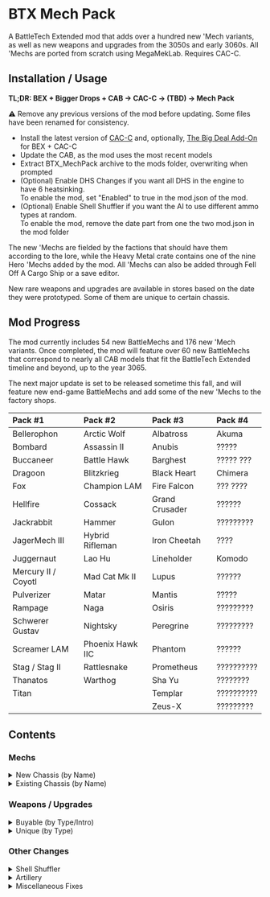 # BTX Mech Pack

A BattleTech Extended mod that adds over a hundred new 'Mech variants, as well as new weapons and upgrades from the 3050s and early 3060s. All 'Mechs are ported from scratch using MegaMekLab. Requires CAC-C.

## Installation / Usage

**TL;DR: BEX + Bigger Drops + CAB → CAC-C → (TBD) → Mech Pack**

⚠️ Remove any previous versions of the mod before updating. Some files have been renamed for consistency.

- Install the latest version of [CAC-C](https://github.com/mcb5637/BTX_CAC_Compatibility) and, optionally, [The Big Deal Add-On](https://github.com/Hounfor/The-Big-Deal-Add-On) for BEX + CAC-C
- Update the CAB, as the mod uses the most recent models
- Extract BTX_MechPack archive to the mods folder, overwriting when prompted
- (Optional) Enable DHS Changes if you want all DHS in the engine to have 6 heatsinking.<br />To enable the mod, set "Enabled" to true in the mod.json of the mod.
- (Optional) Enable Shell Shuffler if you want the AI to use different ammo types at random.<br />To enable the mod, remove the date part from one the two mod.json in the mod folder

The new 'Mechs are fielded by the factions that should have them according to the lore, while the Heavy Metal crate contains one of the nine Hero 'Mechs added by the mod. All 'Mechs can also be added through Fell Off A Cargo Ship or a save editor.

New rare weapons and upgrades are available in stores based on the date they were prototyped. Some of them are unique to certain chassis.

## Mod Progress

The mod currently includes 54 new BattleMechs and 176 new 'Mech variants. Once completed, the mod will feature over 60 new BattleMechs that correspond to nearly all CAB models that fit the BattleTech Extended timeline and beyond, up to the year 3065.

The next major update is set to be released sometime this fall, and will feature new end-game BattleMechs and add some of the new 'Mechs to the factory shops. 


| Pack #1             | Pack #2          | Pack #3        | Pack #4    |
| :------------------ | :--------------- | :------------- | :--------- |
| Bellerophon         | Arctic Wolf      | Albatross      | Akuma      |
| Bombard             | Assassin II      | Anubis         | ?????      |
| Buccaneer           | Battle Hawk      | Barghest       | ????? ???  |
| Dragoon             | Blitzkrieg       | Black Heart    | Chimera    |
| Fox                 | Champion LAM     | Fire Falcon    | ??? ????   |
| Hellfire            | Cossack          | Grand Crusader | ??????     |
| Jackrabbit          | Hammer           | Gulon          | ?????????  |
| JagerMech III       | Hybrid Rifleman  | Iron Cheetah   | ????       |
| Juggernaut          | Lao Hu           | Lineholder     | Komodo     |
| Mercury II / Coyotl | Mad Cat Mk II    | Lupus          | ??????     |
| Pulverizer          | Matar            | Mantis         | ?????      |
| Rampage             | Naga             | Osiris         | ?????????  |
| Schwerer Gustav     | Nightsky         | Peregrine      | ?????????  |
| Screamer LAM        | Phoenix Hawk IIC | Phantom        | ??????     |
| Stag / Stag II      | Rattlesnake      | Prometheus     | ?????????? |
| Thanatos            | Warthog          | Sha Yu         | ????????   |
| Titan               |                  | Templar        | ?????????? |
|                     |                  | Zeus-X         | ?????????  |

## Contents

### Mechs

<details>
  <summary>New Chassis (by Name)</summary>

| Name                               |   Class    | Mass |  Tech Base   | Intro | Factions                                                                       |
| :--------------------------------- | :--------: | :--: | :----------: | :---: | :----------------------------------------------------------------------------- |
| Akuma AKU-1X                       |  Assault   |  90  | Inner Sphere | 3058  | Kurita                                                                         |
| Akuma AKU-1XJ                      |  Assault   |  90  | Inner Sphere | 3064  | Kurita                                                                         |
| Albatross ALB-3U                   |  Assault   |  95  | Inner Sphere | 3053  | Marik, Word of Blake                                                           |
| Albatross ALB-4U                   |  Assault   |  95  | Inner Sphere | 3063  | Marik, Word of Blake                                                           |
| Anubis ABS-3L                      |   Light    |  30  | Inner Sphere | 3063  | Liao, Centrella, Calderon                                                      |
| Anubis ABS-3R                      |   Light    |  30  | Inner Sphere | 3064  | Liao, Centrella, Calderon                                                      |
| Arctic Wolf 1                      |   Medium   |  40  |     Clan     | 3059  | Clan Wolf                                                                      |
| Arctic Wolf 2                      |   Medium   |  40  |     Clan     | 3060  | Clan Wolf                                                                      |
| Assassin II ASN-56                 |   Medium   |  45  | Inner Sphere | 3060  | Davion                                                                         |
| Barghest BGS-1T                    |   Heavy    |  70  | Inner Sphere | 3058  | Steiner                                                                        |
| Barghest BGS-2T                    |   Heavy    |  70  | Inner Sphere | 3060  | Steiner                                                                        |
| Barghest BGS-3T                    |   Heavy    |  70  | Inner Sphere | 3062  | Steiner                                                                        |
| Battle Hawk BH-K305                |   Light    |  30  | Inner Sphere | 3053  | Steiner-Davion, Mercenaries                                                    |
| Bellerophon BEL-1X                 |   Heavy    |  60  | Inner Sphere | 2442  | Marik                                                                          |
| Bellerophon BEL-2X                 |   Heavy    |  60  | Inner Sphere | 2712  | ComStar, Snord's Irregulars                                                    |
| Black Heart BH-1                   |   Heavy    |  70  | Inner Sphere | 3060  | Word of Blake                                                                  |
| Blitzkrieg BTZ-3F                  |   Medium   |  50  | Inner Sphere | 3061  | Marik, Steiner-Davion                                                          |
| Bombard BMB-010                    |   Medium   |  50  | Inner Sphere | 3054  | Steiner                                                                        |
| Bombard BMB-013                    |   Medium   |  50  | Inner Sphere | 3063  | Steiner                                                                        |
| Buccaneer BCN-3R                   |   Medium   |  55  | Inner Sphere | 3055  | Marik, Word of Blake                                                           |
| Champion LAM CPN-1X1               |   Heavy    |  60  | Inner Sphere | 2699  | Word of Blake                                                                  |
| Chimera CMA-1S                     |   Medium   |  40  | Inner Sphere | 3063  | Kurita, Steiner-Davion                                                         |
| Chimera CMA-C                      |   Medium   |  40  | Inner Sphere | 3063  | Kurita, Marik, Steiner-Davion                                                  |
| Cossack C-SK1                      |   Light    |  20  | Inner Sphere | 3060  | St. Ives Compact                                                               |
| Coyotl Prime                       |   Medium   |  40  |     Clan     | 2854  | Clan Wolf (<3058)                                                              |
| Coyotl A                           |   Medium   |  40  |     Clan     | 2854  | Clan Wolf (<3058)                                                              |
| Coyotl B                           |   Medium   |  40  |     Clan     | 2854  | Clan Wolf (<3058)                                                              |
| Dragoon AEM-01                     |   Heavy    |  70  | Inner Sphere | 2771  | ComStar                                                                        |
| Dragoon AEM-02                     |   Heavy    |  70  | Inner Sphere | 2771  | ComStar                                                                        |
| Dragoon AEM-03                     |   Heavy    |  70  | Inner Sphere | 2771  | ComStar                                                                        |
| Dragoon AEM-04                     |   Heavy    |  70  | Inner Sphere | 2771  | ComStar                                                                        |
| Fire Falcon Prime                  |   Light    |  25  |     Clan     | 3052  | Clan Jade Falcon                                                               |
| Fire Falcon A                      |   Light    |  25  |     Clan     | 3052  | Clan Jade Falcon                                                               |
| Fire Falcon B                      |   Light    |  25  |     Clan     | 3052  | Clan Jade Falcon                                                               |
| Fire Falcon C                      |   Light    |  25  |     Clan     | 3052  | Clan Jade Falcon                                                               |
| Fire Falcon D                      |   Light    |  25  |     Clan     | 3052  | Clan Jade Falcon                                                               |
| Fox CS-1                           |   Medium   |  50  |  Mixed-tech  | 2824  | Clan Ghost Bear                                                                |
| Fox                                |   Medium   |  50  |     Clan     | 2835  | Clan Ghost Bear                                                                |
| Grand Crusader GRN-D-01            |  Assault   |  80  | Inner Sphere | 3053  | Word of Blake                                                                  |
| Grand Crusader GRN-D-02            |  Assault   |  80  | Inner Sphere | 3056  | Word of Blake                                                                  |
| Gulon SecurityMech GLN-1B          |   Light    |  25  | Inner Sphere | 3000  | Outworlds Alliance                                                             |
| Hammer HMR-3C 'Claw-Hammer'        |   Light    |  30  | Inner Sphere | 3056  | Marik, Word of Blake                                                           |
| Hammer HMR-3M                      |   Light    |  30  | Inner Sphere | 3053  | Liao, Marik, Word of Blake                                                     |
| Hammer HMR-3P 'Pein-Hammer'        |   Light    |  30  | Inner Sphere | 3060  | Marik, Word of Blake                                                           |
| Hammer HMR-3S 'Slammer'            |   Light    |  30  | Inner Sphere | 3054  | Marik, Word of Blake                                                           |
| Hellfire 1                         |   Heavy    |  60  |     Clan     | 3058  | Clan Steel Viper                                                               |
| Hybrid Rifleman RFL-SND 'Sneede'   |   Heavy    |  60  | Inner Sphere | 3025  | **Heavy Metal Crate**                                                          |
| Iron Cheetah Prime                 |  Assault   | 100  |     Clan     | 3054  | Clan Smoke Jaguar                                                              |
| Iron Cheetah A                     |  Assault   | 100  |     Clan     | 3054  | Clan Smoke Jaguar                                                              |
| Iron Cheetah B                     |  Assault   | 100  |     Clan     | 3054  | Clan Smoke Jaguar                                                              |
| Iron Cheetah C                     |  Assault   | 100  |     Clan     | 3054  | Clan Smoke Jaguar                                                              |
| Iron Cheetah D                     |  Assault   | 100  |     Clan     | 3054  | Clan Smoke Jaguar                                                              |
| Jackrabbit JKR-8T                  |   Light    |  25  | Inner Sphere | 2765  | ComStar                                                                        |
| JagerMech III JM6-D3               |   Heavy    |  65  | Inner Sphere | 3058  | Davion                                                                         |
| Juggernaut JG-R9T1                 |  Assault   |  90  | Inner Sphere | 3053  | Steiner                                                                        |
| Juggernaut JG-R9T2                 |  Assault   |  90  | Inner Sphere | 3057  | Steiner                                                                        |
| Juggernaut JG-R9T3                 |  Assault   |  90  | Inner Sphere | 3065  | Steiner                                                                        |
| Komodo KIM-2                       |   Medium   |  45  | Inner Sphere | 3053  | Kurita, Rasalhague                                                             |
| Komodo KIM-2A                      |   Medium   |  45  | Inner Sphere | 3053  | Kurita                                                                         |
| Komodo KIM-3C                      |   Medium   |  45  | Inner Sphere | 3053  | Kurita                                                                         |
| Lao Hu LHU-2B                      |   Heavy    |  75  | Inner Sphere | 3062  | Liao                                                                           |
| Lao Hu LHU-3B                      |   Heavy    |  75  | Inner Sphere | 3063  | Liao                                                                           |
| Lineholder KW1-LH2                 |   Medium   |  55  | Inner Sphere | 3058  | Inner Sphere                                                                   |
| Lineholder KW1-LH3                 |   Medium   |  55  | Inner Sphere | 3059  | Inner Sphere                                                                   |
| Lupus Prime                        |   Heavy    |  60  |     Clan     | 2857  | Clan Steel Viper                                                               |
| Lupus A                            |   Heavy    |  60  |     Clan     | 2857  | Clan Steel Viper                                                               |
| Lupus B                            |   Heavy    |  60  |     Clan     | 2857  | Clan Steel Viper                                                               |
| Mad Cat Mk II                      |  Assault   |  90  |     Clan     | 3062  | Clan Diamond Shark                                                             |
| Mantis MTS-S                       |   Light    |  30  | Inner Sphere | 3061  | Steiner                                                                        |
| Matar SAM-RS2                      | Superheavy | 110  | Inner Sphere | 2775  | ComStar (3036+)                                                                |
| Mercury II MCY-100                 |   Medium   |  40  |  Mixed-tech  | 2823  | ComStar/Word of Blake                                                          |
| Naga Prime                         |  Assault   |  80  |     Clan     | 2945  | Clans                                                                          |
| Naga A                             |  Assault   |  80  |     Clan     | 2869  | Clans                                                                          |
| Naga B                             |  Assault   |  80  |     Clan     | 2869  | Clans                                                                          |
| Naga C                             |  Assault   |  80  |     Clan     | 2869  | Clans                                                                          |
| Naga D                             |  Assault   |  80  |     Clan     | 2869  | Clans                                                                          |
| Nightsky NGS-4S                    |   Medium   |  50  | Inner Sphere | 3053  | Steiner-Davion                                                                 |
| Nightsky NGS-4T                    |   Medium   |  50  | Inner Sphere | 3056  | Steiner-Davion                                                                 |
| Nightsky NGS-5S                    |   Medium   |  50  | Inner Sphere | 3056  | Steiner-Davion                                                                 |
| Nightsky NGS-5T                    |   Medium   |  50  | Inner Sphere | 3057  | Steiner-Davion                                                                 |
| Osiris OSR-3D                      |   Light    |  30  | Inner Sphere | 3063  | Davion                                                                         |
| Peregrine (Horned Owl) 1           |   Light    |  35  |     Clan     | 2835  | Clans                                                                          |
| Peregrine (Horned Owl) 2           |   Light    |  35  |     Clan     | 2856  | Clans                                                                          |
| Peregrine (Horned Owl) 3           |   Light    |  35  |     Clan     | 3061  | Clans                                                                          |
| Phantom Prime                      |   Medium   |  40  |     Clan     | 3052  | Clan Jade Falcon                                                               |
| Phantom A                          |   Medium   |  40  |     Clan     | 3052  | Clan Jade Falcon                                                               |
| Phantom B                          |   Medium   |  40  |     Clan     | 3052  | Clan Jade Falcon                                                               |
| Phantom C                          |   Medium   |  40  |     Clan     | 3052  | Clan Jade Falcon                                                               |
| Phantom D                          |   Medium   |  40  |     Clan     | 3052  | Clan Jade Falcon                                                               |
| Phoenix Hawk IIC                   |  Assault   |  80  |     Clan     | 2851  | Clans                                                                          |
| Phoenix Hawk IIC 2                 |  Assault   |  80  |     Clan     | 2852  | Clans                                                                          |
| Phoenix Hawk IIC 3                 |  Assault   |  80  |     Clan     | 3062  | Clans                                                                          |
| Phoenix Hawk IIC 9                 |  Assault   |  80  |     Clan     | 2853  | Clans                                                                          |
| Prometheus                         |   Heavy    |  75  |  Mixed-tech  | 3053  | Davion                                                                         |
| Pulverizer PUL-2V                  |  Assault   |  90  |  Mixed-tech  | 2823  | Clan Ghost Bear                                                                |
| Pulverizer PUL-3R                  |  Assault   |  90  |  Mixed-tech  | 2823  | Clan Ghost Bear                                                                |
| Pulverizer                         |  Assault   |  90  |     Clan     | 2845  | Clan Ghost Bear                                                                |
| Rampage RMP-2G                     |  Assault   |  85  | Inner Sphere | 2735  | Periphery States                                                               |
| Rampage RMP-4G                     |  Assault   |  85  | Inner Sphere | 2750  | ComStar/Word of Blake                                                          |
| Rampage RMP-5G                     |  Assault   |  85  | Inner Sphere | 2767  | ComStar/Word of Blake                                                          |
| Rattlesnake JR7-31                 |   Light    |  35  | Inner Sphere | 3042  | Davion                                                                         |
| Rattlesnake JR7-31P                |   Light    |  35  | Inner Sphere | 3043  | Davion                                                                         |
| Schwerer Gustav SG-1X              |  Assault   | 100  |  Mixed-tech  | 3073  | Marik (3063+)                                                                  |
| Schwerer Gustav SJ-1X 'Jäger'      |  Assault   | 100  |  Mixed-tech  | 3073  | **Heavy Metal Crate**                                                          |
| Screamer LAM SCR-1X-LAM            |   Medium   |  55  | Inner Sphere | 2774  | Snord's Irregulars                                                             |
| Sha Yu SYU-2B                      |   Medium   |  40  | Inner Sphere | 3063  | Liao, Centrella                                                                |
| Stag ST-14G                        |   Medium   |  45  |  Mixed-tech  | 2823  | Clans (3052+)                                                                  |
| Stag II ST-24G                     |   Medium   |  45  |  Mixed-tech  | 2823  | Clan Wolf (3052+)                                                              |
| Templar TLR1-O                     |  Assault   |  85  | Inner Sphere | 3062  | Davion                                                                         |
| Templar TLR1-OA                    |  Assault   |  85  | Inner Sphere | 3062  | Davion                                                                         |
| Templar TLR1-OB                    |  Assault   |  85  | Inner Sphere | 3062  | Davion                                                                         |
| Templar TLR1-OC                    |  Assault   |  85  | Inner Sphere | 3062  | Davion                                                                         |
| Thanatos TNS-4S                    |   Heavy    |  75  | Inner Sphere | 3061  | Steiner-Davion                                                                 |
| Thanatos TNS-4T                    |   Heavy    |  75  | Inner Sphere | 3062  | Steiner-Davion                                                                 |
| Titan TI-1A                        |  Assault   | 100  | Inner Sphere | 2765  | Davion                                                                         |
| Warthog Prime                      |  Assault   |  95  |     Clan     | 3059  | Clans                                                                          |
| Zeus-X ZEU-X                       |  Assault   |  80  | Inner Sphere | 3054  | Davion                                                                         |
</details>

<details>
  <summary>Existing Chassis (by Name)</summary>

| Name                               |   Class    | Mass |  Tech Base   | Intro | Factions                                                                       |
| :--------------------------------- | :--------: | :--: | :----------: | :---: | :----------------------------------------------------------------------------- |
| Annihilator C                      |  Assault   | 100  |     Clan     | 2848  | Clans (3051+)                                                                  |
| Annihilator C 2                    |  Assault   | 100  |     Clan     | 2850  | Clans (3051+)                                                                  |
| Anvil ANV-8M                       |   Heavy    |  60  | Inner Sphere | 3060  | Marik, Word of Blake                                                           |
| Archer C                           |   Heavy    |  70  |  Mixed-tech  | 2824  | Clans (3051+)<br />Kurita, Steiner-Davion (3055+)                              |
| Archer C 2                         |   Heavy    |  70  |     Clan     | 3063  | Wolf's Dragoons²                                                               |
| Assassin ASN-SRV 'Servitor'        |   Medium   |  40  | Inner Sphere | 3066  | **Heavy Metal Crate**                                                          |
| Atlas AS7-K-DC                     |  Assault   | 100  | Inner Sphere | 3050  | ComStar/Word of Blake                                                          |
| Avatar AV1-OR                      |   Heavy    |  70  |  Mixed-tech  | 3059  | Kurita                                                                         |
| BattleMaster BLR-3M-DC             |  Assault   |  85  | Inner Sphere | 3053  | ComStar/Word of Blake                                                          |
| BattleMaster BLR-RC 'Red Corsair'  |  Assault   |  85  |     Clan     | 3055  | **Heavy Metal Crate**                                                          |
| Black Hawk-KU BHKU-OR              |   Heavy    |  60  |  Mixed-tech  | 3059  | Kurita, Liao, Steiner-Davion<br />Rasalhague, St. Ives                         |
| Black Knight BL-X-KNT 'Red Reaper' |   Heavy    |  75  | Inner Sphere | 3069  | Heavy Metal Crate                                                              |
| Blackjack BJ2-OR                   |   Medium   |  50  |  Mixed-tech  | 3059  | Kurita                                                                         |
| Cataphract CTF-3X                  |   Heavy    |  70  | Inner Sphere | 3062  | Davion                                                                         |
| Catapult CPLT-C3                   |   Heavy    |  65  | Inner Sphere | 3049  | Liao, ComStar/Word of Blake                                                    |
| Catapult CPLT-C5                   |   Heavy    |  65  | Inner Sphere | 3061  | Liao                                                                           |
| Centurion CN9-D5                   |   Medium   |  50  | Inner Sphere | 3062  | Steiner-Davion                                                                 |
| Centurion CN9-YLW 'Yen-Lo-Wang'    |   Medium   |  50  | Inner Sphere | 3027  | **Heavy Metal Crate**                                                          |
| Centurion CN9-YLW2 'Yen-Lo-Wang'   |   Medium   |  50  | Inner Sphere | 3051  | **Heavy Metal Crate**                                                          |
| Charger CGR-SA5                    |  Assault   |  80  | Inner Sphere | 3063  | Kurita                                                                         |
| Cronus CNS-5M                      |  Medium    |  55  | Inner Sphere | 3060  | Mercenary, Pirates                                                             |
| Cyclops CP-11-A-DC                 |  Assault   |  90  | Inner Sphere | 3045  | ComStar                                                                        |
| Dasher (Fire Moth) E               |   Light    |  20  |     Clan     | 3055  | Clan Ghost Bear                                                                |
| Dervish DV-8D                      |  Medium    |  55  | Inner Sphere | 3062  | Davion                                                                         |
| Firestarter FS9-OR                 |   Medium   |  45  |  Mixed-tech  | 3059  | Kurita, Liao, Marik, Steiner-Davion                                            |
| Firestarter FS9-OX                 |   Medium   |  45  | Inner Sphere | 3059  | Kurita                                                                         |
| Flashman FLS-9C                    |   Heavy    |  75  | Inner Sphere | 3061  | ComStar                                                                        |
| Galahad (Glass Spider) 1           |   Heavy    |  60  |     Clan     | 2834  | Clans                                                                          |
| Galahad (Glass Spider) 2           |   Heavy    |  60  |     Clan     | 2952  | Clan Wolf                                                                      |
| Garm GRM-01C                       |   Light    |  35  | Inner Sphere | 3062  | Davion                                                                         |
| Grand Dragon DRG-7K                |   Heavy    |  60  | Inner Sphere | 3063  | Kurita                                                                         |
| Gunslinger GUN-2ERD                |  Assault   |  85  | Inner Sphere | 3062  | Kurita, Steiner                                                                |
| Hankyu (Arctic Cheetah) H          |   Light    |  30  |     Clan     | 3062  | Clans                                                                          |
| Hatamoto-Chi HTM-S 'Shin'          |  Assault   |  80  | Inner Sphere | 3060  | **Heavy Metal Crate**                                                          |
| Hatchetman HCT-6D                  |   Medium   |  45  | Inner Sphere | 3062  | Davion                                                                         |
| Hellhound (Conjurer) 2             |   Medium   |  50  |     Clan     | 3062  | Clan Nova Cat                                                                  |
| Hermes II HER-5C                   |   Medium   |  40  | Inner Sphere | 3062  | Word of Blake                                                                  |
| Hermes II HER-6D                   |   Medium   |  40  | Inner Sphere | 3062  | Davion                                                                         |
| Highlander HGN-694                 |  Assault   |  90  | Inner Sphere | 3062  | Steiner                                                                        |
| Hollander II BZK-F7                |  Medium    |  45  | Inner Sphere | 3061  | Steiner-Davion                                                                 |
| Huron Warrior HUR-WO-R4N           |  Medium    |  50  | Inner Sphere | 3063  | Liao                                                                           |
| Imp C                              |  Assault   | 100  |     Clan     | 2863  | Wolf's Dragoons, Pirates                                                       |
| JagerMech JM7-F                    |   Heavy    |  70  | Inner Sphere | 3062  | Davion                                                                         |
| King Crab KGC-010                  |  Assault   | 100  | Inner Sphere | 2743  | ComStar/Word of Blake                                                          |
| Marauder C                         |   Heavy    |  75  |  Mixed-tech  | 2827  | Clans (3051+)<br />Kurita, Steiner-Davion (3055+)                              |
| Orion ON1-M-DC                     |   Heavy    |  75  | Inner Sphere | 3053  | ComStar/Word of Blake                                                          |
| Orion ON1-MD                       |   Heavy    |  75  | Inner Sphere | 3062  | Davion, Marik, ComStar/Word of Blake                                           |
| Raptor RTX1-OR                     |   Light    |  25  |  Mixed-tech  | 3059  | Kurita, Davion, ComStar                                                        |
| Strider SR1-OR                     |   Medium   |  40  |  Mixed-tech  | 3059  | Kurita, Marik, Steiner-Davion                                                  |
| Sunder SD1-OB                      |  Assault   |  90  | Inner Sphere | 3056  | Kurita, Davion, St. Ives                                                       |
| Sunder SD1-OR                      |  Assault   |  90  |  Mixed-tech  | 3059  | Kurita, Steiner-Davion                                                         |
| Supernova 2                        |  Assault   |  90  |     Clan     | 3062  | Clan Nova Cat                                                                  |
| Supernova 3                        |  Assault   |  90  |     Clan     | 3064  | Clan Nova Cat                                                                  |
| Thunder Hawk TDK-7KMA              |  Assault   | 100  | Inner Sphere | 3059  | Steiner                                                                        |
| Thunderbolt TDR-8M                 |   Heavy    |  65  | Inner Sphere | 3058  | Centrella, Word of Blake                                                       |
| Viking VKG-2G                      |  Assault   |  90  | Inner Sphere | 3060  | Rasalhague, ComStar/Word of Blake                                              |
| Vulture (Mad Dog) 'Fury'           |   Heavy    |  60  |     Clan     | 3059  | **Heavy Metal Crate**                                                          |
| Warhammer C                        |   Heavy    |  70  |  Mixed-tech  | 2825  | Clans (3051+)<br />Kurita, Steiner-Davion (3055+)                              |
| Warhammer C 2                      |   Heavy    |  70  |  Mixed-tech  | 3052  | Clan Wolf<br />Kurita, Steiner-Davion (3055+)                                  |
| Warhammer C 3                      |   Heavy    |  70  |     Clan     | 2862  | Wolf's Dragoons (3050+)²                                                       |

² Wolf's Dragoons have access to many of these mechs; the list only shows variants that are exclusive to them.
</details>


### Weapons / Upgrades

<details>
  <summary>Buyable (by Type/Intro)</summary>

| Name                              |   Type    | Intro | Factions                    |
| :-------------------------------- | :-------: | :---: | :-------------------------- |
| Light/Medium/Heavy Rifle          | Ballistic |  PS   | *LosTech*                   |
| Thumper/Sniper/Long Tom Cannon    | Ballistic | 3012  | *Research*                  |
| Magshot                           | Ballistic | 3059  | Steiner                     |
| Hyper-Velocity AC (HVAC)          | Ballistic | 3059  | Liao                        |
| Rotary AC (RAC)                   | Ballistic | 3060  | Davion                      |
| Light AC (LAC)                    | Ballistic | 3062  | Davion                      |
|  ----                             |           |       |                             |
| Rail Gun                          |  Energy   | 3051  | Marik                       |
| Plasma Rifle                      |  Energy   | 3061  | Liao                        |
| Heavy PPC                         |  Energy   | 3062  | Kurita                      |
| Light PPC                         |  Energy   | 3064  | Kurita                      |
| Bombast Laser                     |  Energy   | 3064  | Steiner                     |
|  ----                             |           |       |                             |
| Bomb Bay²                         |  Missile  | 2680  | *Mining*                    |
| Arrow IV                          |  Missile  | 3044  | Liao<br />All (3049+)       |
| Thunderbolt                       |  Missile  | 3052  | Davion<br />Steiner (3052+) |
| Extended LRM (ELRM)               |  Missile  | 3054  | Steiner<br />Davion (3054+) |
| Enhanced LRM (NLRM)               |  Missile  | 3058  | Davion                      |
|  ----                             |           |       |                             |
| Heavy Flamer                      |  Support  | 3063  | Steiner                     |
| Heavy Machine Gun                 |  Support  | 3063  | Calderon                    |
| Light Machine Gun                 |  Support  | 3064  | Liao                        |
|  ----                             |           |       |                             |
| Airburst Mortar                   |   Ammo    | 3043  | All                         |
| Shaped Charge Mortar              |   Ammo    | 3043  | All                         |
| Swarm Missile                     |   Ammo    | 3049  | Davion<br />All (3058+)     |
| Swarm-I Missile                   |   Ammo    | 3052  | Marik                       |
| Inferno-IV Missile                |   Ammo    | 3053  | Liao                        |
| Thunder-Inferno Missile           |   Ammo    | 3054  | Liao                        |
| Armor-Piercing Ammo               |   Ammo    | 3055  | Davion<br />Steiner (3055+) |
| Precision Ammo                    |   Ammo    | 3058  | Davion                      |
|  ----                             |           |       |                             |
| Targeting Computer                |  Upgrade  | 3052  | *Research*                  |
| Bloodhound Active Probe           |  Upgrade  | 3058  | *Black Market*              |
| Laser Anti-Missile System         |  Upgrade  | 3059  | *Research*                  |
| Blue Shield Particle Field Damper |  Upgrade  | 3061  | *Research*                  |

² with High-Explosive, Laser-Guided, Cluster, and Inferno Bombs.
</details>

<details>
  <summary>Unique (by Type)</summary>

| Name                                  | Exclusive to                                |
| :------------------------------------ | :------------------------------------------ |
| Katana                                | Hatamoto-Chi 'Shin'                         |
| Mining Drill                          | Gulon                                       |
| Spikes                                | Bombard                                     |
| Small Vibroblade                      | Assassin 'Servitor'                         |
| Large Vibroblade<br />Large Shield    | Black Knight 'Red Reaper'                   |
|  ----                                 |                                             |
| Direct Neural Interface               | Prometheus<br />Black Heart                 |
| Light Active Probe                    | Vulture (Mad Dog) 'Fury'                    |
|  ----                                 |                                             |
| Composite Chassis<br />Reactive Armor | Zeus-X                                      |
| Light Ferro-Fibrous Armor             | Black Knight 'Red Reaper'                   |
| Stealth Armor                         | Sha Yu<br />Anubis                          |
</details>

### Other Changes

<details>
  <summary>Shell Shuffler</summary>
  
An optional mod that allows the AI to randomly have different types of ammunition when spawning. Depending on which era you are playing in, the mod has two presets.<br /><br />With the 3025 preset, any faction can use Inferno SRM, whereas with the 3050 preset, each faction has their own set of special ammo types, most of which were developed in the 3050s.

| Faction                 | Ammo Types                                          |
| :---------------------- | :-------------------------------------------------- |
| Davion                  | Armor-Piercing & Precision rounds, plus Swarm LRM   |
| Kurita                  | Dead-Fire SRM and LRM                               |
| Liao                    | Inferno SRM, LRM and Arrow IV                       |
| Marik                   | Improved Swarm LRM                                  |
| Steiner                 | Armor-Piercing rounds and Swarm LRM                 |
| ----                    |                                                     |
| Clans                   | Extended-Range & High-Explosive ATM, plus Swarm LRM |
| ComStar / Word of Blake | Swarm LRM / Swarm-I LRM                             |
| Mercernaries & Pirates  | Inferno SRM                                         |
</details>

<details>
  <summary>Artillery</summary>

Artillery Cannons have been reworked to be more in line with tabletop. They deal 30% less damage and have a much shorter range than their larger counterparts. All artillery also deal less stability damage and are less accurate due to being always penalized for indirect fire.

Mech Mortars are now available in 3025, while the Thumper, Sniper, and Long Tom Cannons have been moved to research planets, as they are only prototypes in the current timeline. The Sniper and Long Tom Cannons both have a Loading Mechanism addon that works in the same way as the Artemis IV FCS and allows the two massive weapons to be mounted on more 'Mechs.

| Name            | Damage | AoE Damage | Min. Range | Opt. Range | Max. Range |
| --------------- | -----: | ---------: | ---------: | ---------: | ---------: |
| Mortar/1        |     10 |          4 |        180 |        420 |        630 |
| Thumper Cannon  |     40 |         50 |         90 |        270 |        540 |
| Sniper Cannon   |     60 |         75 |         60 |        240 |        480 |
| Long Tom Cannon |     80 |        100 |        120 |        390 |        780 |
| Arrow IV        |     60 |        120 |        240 |        780 |       1560 |
| ----            |        |            |            |            |            |
| Standard LRM²   |      4 |          0 |        180 |        420 |        630 |
| Extended LRM    |      5 |          0 |        325 |        760 |       1140 |

² Ignores cover and acts like artillery with Swarm Ammo.
</details>

<details>
  <summary>Miscellaneous Fixes</summary>

Some changes have been made as of v0.6 to address minor issues and add the latest CAB models to the current version of BEX.

| Name                | Changes                                             |
| :------------------ | :-------------------------------------------------- |
| Annihilator         | Reduced movement to 3/5 hexes (from 4/7)            |
| Atlas AS7-S         | Moved DHS to the engine                             |
| Atlas II AS7-D-HT   | Changed armor placement and moved DHS to the engine |
| Enfield             | Switched to a new CAB model                         |
| Exterminator        | Switched to a new CAB model                         |
| Firefly FFL-3A      | Fixed available tonnage                             |
| Firestarter FS9-OF  | Added Large Engine quirk                            |
| Flashman            | Switched to a new CAB model                         |
| Grand Dragon DRG-1G | Fixed energy hadpoints placement                    |
| Gunslinger          | Switched to a new CAB model                         |
| Hermes II           | Reduced overall size to better match tonnage        |
| Hornet HNT-161      | Fixed armor placement                               |
| Linesman LMN-1PT    | Changed to the correct prefab base model            ]
| Locust LCT-3S       | Fixed available tonnage                             |
| Naginata            | Switched to a new CAB model                         |
| Phoenix Hawk LAM    | Changed to a different CAB model                    |
| Rifleman RFL-5CS    | Added Large Engine quirk                            |
| Shadow Hawk         | Added Rugged quirk                                  |
| Trebuchet TBT-3C    | Added Large Engine quirk                            |
| Urbanmech           | Reduced movement to 3/5 hexes (from 4/7)            |
